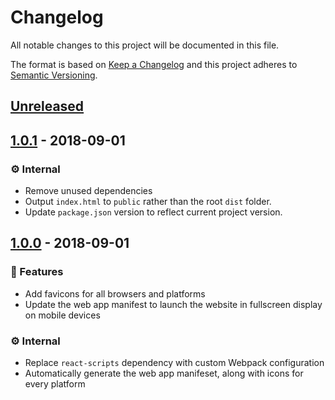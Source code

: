 # Changelog

All notable changes to this project will be documented in this file.

The format is based on [Keep a Changelog](http://keepachangelog.com/en/1.0.0/)
and this project adheres to
[Semantic Versioning](http://semver.org/spec/v2.0.0.html).

## [Unreleased]

## [1.0.1] - 2018-09-01

### ⚙ Internal

-   Remove unused dependencies
-   Output `index.html` to `public` rather than the root `dist` folder.
-   Update `package.json` version to reflect current project version.

## [1.0.0] - 2018-09-01

### 🚀 Features

-   Add favicons for all browsers and platforms
-   Update the web app manifest to launch the website in fullscreen display on
    mobile devices

### ⚙ Internal

-   Replace `react-scripts` dependency with custom Webpack configuration
-   Automatically generate the web app manifeset, along with icons for every
    platform

[unreleased]: https://github.com/bearinsun/type-fast/compare/v1.0.1...HEAD
[1.0.1]: https://github.com/bearinsun/type-fast/compare/v1.0.0...v1.0.1
[1.0.0]: https://github.com/bearinsun/type-fast/compare/v0.1.0...v1.0.0
